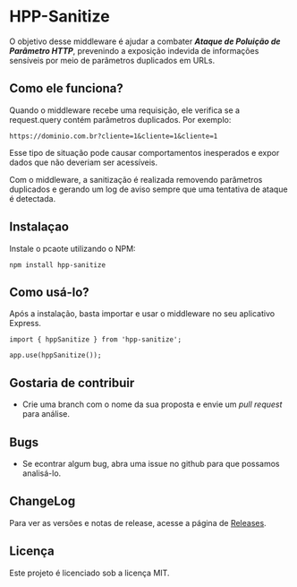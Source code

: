 # HPP-Sanitize

O objetivo desse middleware é ajudar a combater **_Ataque de Poluição de Parâmetro HTTP_**, prevenindo a exposição indevida de informações sensíveis por meio de parâmetros duplicados em URLs.

## Como ele funciona?
Quando o middleware recebe uma requisição, ele verifica se a request.query contém parâmetros duplicados. Por exemplo:
```
https://dominio.com.br?cliente=1&cliente=1&cliente=1
```
Esse tipo de situação pode causar comportamentos inesperados e expor dados que não deveriam ser acessíveis.

Com o middleware, a sanitização é realizada removendo parâmetros duplicados e gerando um log de aviso sempre que uma tentativa de ataque é detectada.

## Instalaçao
Instale o pcaote utilizando o NPM:
```
npm install hpp-sanitize 
```

## Como usá-lo?
Após a instalação, basta importar e usar o middleware no seu aplicativo Express.
```
import { hppSanitize } from 'hpp-sanitize';

app.use(hppSanitize());
```

## Gostaria de contribuir
 - Crie uma branch com o nome da sua proposta e envie um _pull request_ para análise.

## Bugs
  - Se econtrar algum bug, abra uma issue no github para que possamos analisá-lo.

## ChangeLog
  Para ver as versões e notas de release, acesse a página de [Releases](https://github.com/DenitoJCarvalho/hpp-sanitize/releases).

## Licença
Este projeto é licenciado sob a licença MIT.

